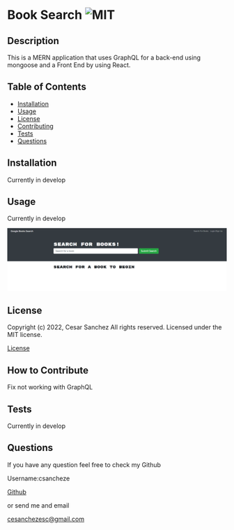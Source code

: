 # Book Search ![MIT](https://img.shields.io/apm/l/vim-mode?style=plastic)

  ## Description
  
  
This is a MERN application that uses GraphQL for a back-end using mongoose and a Front End by using React.

  
  ## Table of Contents
  
  - [Installation](#installation)
  - [Usage](#usage)
  - [License](#license)
  - [Contributing](#license)
  - [Tests](#license)
  - [Questions](#license)
  
  ## Installation
  
  
Currently in develop

  
  ## Usage
  
  
Currently in develop

  
  
![Book Search webpage working as expected](img/screenshot.png)
  
  ## License
  
  
Copyright (c) 2022, Cesar Sanchez All rights reserved.
Licensed under the MIT license. 

  
  
[License](./MIT_license.txt)

  
  ## How to Contribute
  
  
Fix not working with GraphQL

  
  ## Tests
  
  
Currently in develop

  
  ## Questions
  
  If you have any question feel free to check my Github 
  
Username:csancheze
  
[Github](https://github.com/csancheze)

  or send me and email
  
<cesanchezesc@gmail.com>

